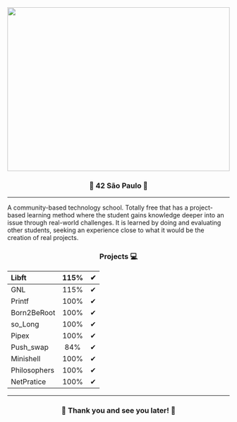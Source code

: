
<div class="container">
    <img src="https://casa.abril.com.br/wp-content/uploads/2020/02/9-escola-42-superlimao.jpg?quality=95&strip=info&w=919" width="100%" height="370" />
</div>


<h3 align="center">
&#127756; 42 São Paulo &#127756;
</h3>

---

A community-based technology school. Totally free that has a project-based learning method where the student gains knowledge
deeper into an issue through real-world challenges. It is learned by doing and evaluating other students, seeking an experience close to what it would be
the creation of real projects.

<h3 align="center">
    Projects &#128187;
</h3>

Libft   |  115%  |&#10004;
:-------| :-----:| ------:
GNL     |  115%  | &#10004;
Printf  |  100%  | &#10004;
Born2BeRoot| 100%| &#10004;
so_Long| 100%| &#10004;
Pipex | 100% | &#10004;
Push_swap | 84% | &#10004;
Minishell | 100% | &#10004;
Philosophers | 100% | &#10004;
NetPratice | 100% | &#10004;
---
 <h3 align="center">
&#127756; Thank you and see you later!  &#127756;
</h3>


